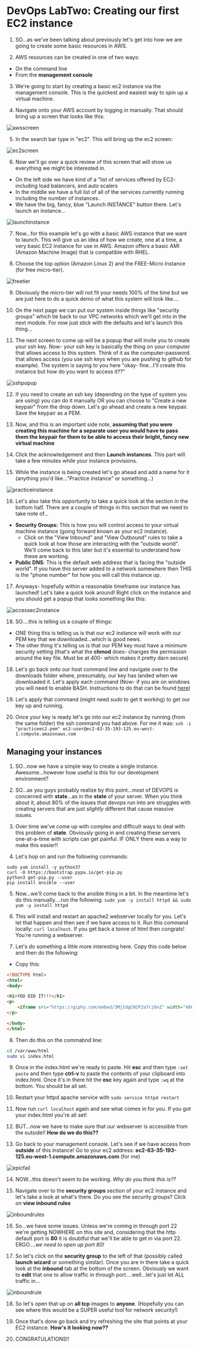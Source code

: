 # DevOps LabTwo: Creating our first EC2 instance

1. SO...as we've been talking about previously let's get into how we are going to create some basic resources in AWS.

2. AWS resources can be created in one of two ways:

  * On the command line
  * From the **management console**

3. We're going to start by creating a basic ec2 instance via the management console. This is the quickest and easiest way to spin up a virtual machine.

4. Navigate onto your AWS account by logging in manually. That should bring up a screen that looks like this:

![awsscreen](../images2/awsscreen.png)

5. In the search bar type in "ec2". This will bring up the ec2 screen:

![ec2screen](../images2/ec2screen.png)

6. Now we'll go over a quick review of this screen that will show us everything we might be interested in.
  * On the left side we have kind of a "list of services offered by EC2- including load balancers, and auto scalers
  * In the middle we have a full list of all of the services currently running including the number of instances.
  * We have the big, fancy, blue "Launch INSTANCE" button there. Let's launch an instance...

![launchinstance](../images2/launchinstance.png)

  7. Now...for this example let's go with a basic AWS instance that we want to launch. This will give us an idea of how we create, one at a time, a very basic EC2 instance for use in AWS. Amazon offers a basic AMI (Amazon Machine Image) that is compatible with RHEL.

  8. Choose the top option (Amazon Linux 2) and the FREE-Micro Instance (for free micro-tier).

![freetier](../images2/freetier.png)

  9. Obviously the micro-tier will not fit your needs 100% of the time but we are just here to do a quick demo of what this system will look like....

  10. On the next page we can put our system inside things like "security groups" which tie back to our VPC networks which we'll get into in the next module. For now just stick with the defaults and let's launch this thing...

  11. The next screen to come up will be a popup that will invite you to create your ssh key.
  Now- your ssh key is basically the thing on your computer that allows access to this system. Think of it as the computer-password that allows access (you use ssh keys when you are pushing to github for example). The system is saying to you here "okay- fine...I'll create this instance but how do you want to access it??"

  ![sshpopup](../images2/sshpopup.png)

  12. If you need to create an ssh key (depending on the type of system you are using) you can do it manually OR you can choose to "Create a new keypair" from the drop down. Let's go ahead and create a new keypair. Save the keypair as a PEM.

  13. Now, and this is an important side note, **assuming that you were creating this machine for a separate user you would have to pass them the keypair for them to be able to access their bright, fancy new virtual machine**

  14. Click the acknowledgement and then **Launch instances**. This part will take a few minutes while your instance provisions.

  15. While the instance is being created let's go ahead and add a name for it (anything you'd like..."Practice instance" or something...)

![practiceinstance](../images2/practiceinstance.png)

  16. Let's also take this opportunity to take a quick look at the section in the bottom half. There are a couple of things in this section that we need to take note of...

  * **Security Groups:** This is how you will control access to your virtual machine instance (going forward known as your ec2 instance). 
      * Click on the "View Inbound" and "View Outbound" rules to take a quick look at how those are interacting with the "outside world". We'll come back to this later but it's essential to understand how these are working. 
  * **Public DNS**: This is the default web address that is facing the "outside world". If you have this server added to a network somewhere then THIS is the "phone number" for how you will call this instance up.

  17. Anyways- hopefully within a reasonable timeframe our instance has launched! Let's take a quick look around! Right click on the instance and you should get a popup that looks something like this:

  ![accessec2instance](../images2/accessec2instance.png)

  18. SO....this is telling us a couple of things:
  
  * ONE thing this is telling us is that our ec2 instance will work with our PEM key that we downloaded...which is good news. 
  * The other thing it's telling us is that our PEM key must have a minimum security setting (that's what the **chmod** does- changes the permission around the key file. Must be at 400- which makes it pretty darn secure)

  18. Let's go back onto our host command line and navigate over to the downloads folder where, presumably, our key has landed when we downloaded it. Let's apply each command (Now- if you are on windows you will need to enable BASH. Instructions to do that can be found [here](https://stackoverflow.com/questions/36352627/how-to-enable-bash-in-windows-10-developer-preview))

  19. Let's apply that command (might need *sudo* to get it working) to get our key up and running. 

  20. Once your key is ready let's go into our ec2 instance by running (from the same folder) the ssh command you had above. For me it was: 
  `ssh -i "practiceec2.pem" ec2-user@ec2-63-35-193-125.eu-west-1.compute.amazonaws.com`

  ## Managing your instances

  1. SO...now we have a simple way to create a single instance. Awesome...however how useful is this for our development environment? 

  2. SO...as you guys probably realize by this point...most of DEVOPS is concerned with **state**...as in the **state** of your server. When you think about it, about 80% of the issues that devops run into are struggles with creating servers that are just *slightly* different that cause massive issues. 

  3. Over time we've come up with complex and difficult ways to deal with this problem of **state**. Obviously going in and creating these servers one-at-a-time with scripts can get painful. IF ONLY there was a way to make this easier!!

  4. Let's hop on and run the following commands: 

  ```
  sudo yum install -y python37
  curl -O https://bootstrap.pypa.io/get-pip.py
  python3 get-pip.py --user
  pip install ansible --user
  ```

  5. Now...we'll come back to the ansible thing in a bit. In the meantime let's do this manually....run the following: `sudo yum -y install httpd && sudo yum -y install httpd`

  6. This will install and restart an apache2 webserver locally for you. Let's let that happen and then see if we have access to it. Run this command locally: `curl localhost`. If you get back a tonne of html then congrats! You're running a webserver. 

  7. Let's do something a little more interesting here. Copy this code below and then do the following: 

* Copy this:
```html
<!DOCTYPE html>
<html>
<body>

<h1>YOU DID IT!!!</h1>
<p>
    <iframe src="https://giphy.com/embed/3Mj1dgCH2P2a7cjbnZ" width="480" height="480" frameBorder="0" class="giphy-embed" allowFullScreen></iframe><p><a href="https://giphy.com/gifs/beer-cheers-guinness-3Mj1dgCH2P2a7cjbnZ">via GIPHY</a></p>
</p>

</body>
</html>
```

8. Then do this on the commabnd line:

```bash
cd /var/www/html
sudo vi index.html
```

9. Once in the index.html we're ready to paste. Hit **esc** and then type `:set paste` and then type **ctrl-v** to paste the contents of your clipboard into index.html. Once it's in there hit the **esc** key again and type `:wq` at the bottom. You should be all set.

10. Restart your httpd apache service with `sudo service httpd restart`

11. Now run `curl localhost` again and see what comes in for you. If you got your index.html you're all set! 

12. BUT...now we have to make sure that our webserver is accessible from the outside!! **How do we do this??**

13. Go back to your management console. Let's see if we have access from **outside** of this instance! Go to your ec2 address: **ec2-63-35-193-125.eu-west-1.compute.amazonaws.com** (for me)

![epicfail](../images2/epicfail.jpg)

14. NOW...this doesn't seem to be working. *Why do you think this is??*

15. Navigate over to the **security groups** section of your ec2 instance and let's take a look at what's there. Do you see the security groups? Click on **view inbound rules**

![inboundrules](../images2/inboundrules.png)

16. So...we have some issues. Unless we're coming in through port 22 we're getting NOWHERE on this site and, considering that the http default port is **80** it is doubtful that we'll be able to get in via port 22. ERGO....*we need to open up port 80!*

17. So let's click on the **security group** to the left of that (possibly called **launch wizard** or something similar). Once you are in there take a quick look at the **inbound** tab at the bottom of the screen. Obviously we want to **edit** that one to allow traffic in through port....well...let's just let ALL traffic in...

![inboundrule](../images2/inboundrule.png)

18. So let's open that up on **all tcp** images to **anyone**.
(Hopefully you can see where this would be a SUPER useful tool for network security!)

19. Once that's done go back and try refreshing the site that points at your EC2 instance. **How's it looking now??**

20. CONGRATULATIONS!!


